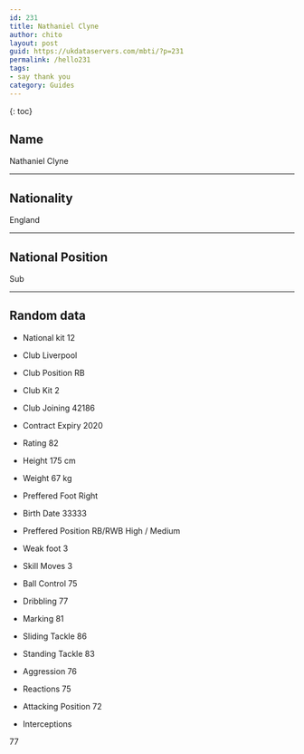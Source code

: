 ```yaml
---
id: 231
title: Nathaniel Clyne
author: chito
layout: post
guid: https://ukdataservers.com/mbti/?p=231
permalink: /hello231
tags:
- say thank you
category: Guides
---
```



{: toc}

## Name  
Nathaniel Clyne 

* * *

## Nationality  
England 

* * *

## National Position  
Sub 

* * *

## Random data 

  * National kit 
12 

  * Club 
Liverpool 

  * Club Position 
RB 

  * Club Kit 
2 

  * Club Joining 
42186 

  * Contract Expiry 
2020 

  * Rating 
82 

  * Height 
175 cm 

  * Weight 
67 kg 

  * Preffered Foot 
Right 

  * Birth Date 
33333 

  * Preffered Position 
RB/RWB High / Medium 

  * Weak foot 
3 

  * Skill Moves 
3 

  * Ball Control 
75 

  * Dribbling 
77 

  * Marking 
81 

  * Sliding Tackle 
86 

  * Standing Tackle 
83 

  * Aggression 
76 

  * Reactions 
75 

  * Attacking Position 
72 

  * Interceptions 

77